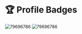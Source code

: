# 🏆 Profile Badges

![79696786](https://github.com/MrHur/MrHur/assets/79696786/d78e1e25-2fdb-499f-ae75-aa5e16574f93)
![79696786](https://github.com/MrHur/Profile-Badges/assets/79696786/1262837b-1bef-431b-9845-0d6da137a0b7)
